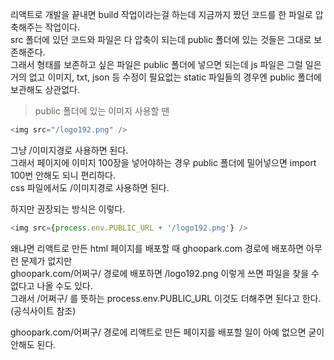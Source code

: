 리액트로 개발을 끝내면 build 작업이라는걸 하는데 지금까지 짰던 코드를 한 파일로 압축해주는 작업이다.   
src 폴더에 있던 코드와 파일은 다 압축이 되는데 public 폴더에 있는 것들은 그대로 보존해준다.   
그래서 형태를 보존하고 싶은 파일은 public 폴더에 넣으면 되는데 js 파일은 그럴 일은 거의 없고 이미지, txt, json 등 수정이 필요없는 static 파일들의 경우엔 public 폴더에 보관해도 상관없다.

>public 폴더에 있는 이미지 사용할 땐
```javascript
<img src="/logo192.png" /> 
```
그냥 /이미지경로 사용하면 된다.   
그래서 페이지에 이미지 100장을 넣어야하는 경우 public 폴더에 밀어넣으면 import 100번 안해도 되니 편리하다.   
css 파일에서도 /이미지경로 사용하면 된다.

하지만 권장되는 방식은 이렇다.
```javascript
<img src={process.env.PUBLIC_URL + '/logo192.png'} /> 
```

왜냐면 리액트로 만든 html 페이지를 배포할 때 ghoopark.com 경로에 배포하면 아무런 문제가 없지만   
ghoopark.com/어쩌구/ 경로에 배포하면 /logo192.png 이렇게 쓰면 파일을 찾을 수 없다고 나올 수도 있다.   
그래서 /어쩌구/ 를 뜻하는 process.env.PUBLIC_URL 이것도 더해주면 된다고 한다.(공식사이트 참조)   

ghoopark.com/어쩌구/ 경로에 리액트로 만든 페이지를 배포할 일이 아예 없으면 굳이 안해도 된다.
